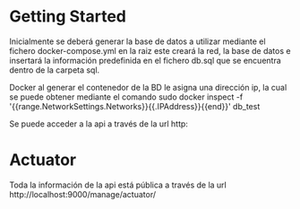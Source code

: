 # Getting Started
Inicialmente se deberá generar la base de datos a utilizar mediante el fichero docker-compose.yml en la raiz este creará la red, la base de datos e insertará la información predefinida en el fichero db.sql que se encuentra dentro de la carpeta sql.

Docker al generar el contenedor de la BD le asigna una dirección ip, la cual se puede obtener mediante el comando
sudo docker inspect -f '{{range.NetworkSettings.Networks}}{{.IPAddress}}{{end}}' db_test

Se puede acceder a la api a través de la url http: 
# Actuator
Toda la información de la api está pública a través de la url
http://localhost:9000/manage/actuator/
